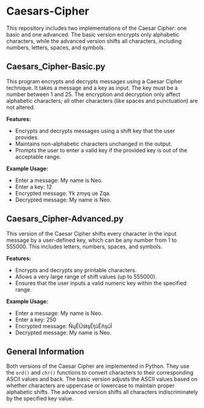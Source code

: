 # Caesars-Cipher

This repository includes two implementations of the Caesar Cipher: one basic and one advanced. The basic version encrypts only alphabetic characters, while the advanced version shifts all characters, including numbers, letters, spaces, and symbols.

## Caesars_Cipher-Basic.py

This program encrypts and decrypts messages using a Caesar Cipher technique. It takes a message and a key as input. The key must be a number between 1 and 25. The encryption and decryption only affect alphabetic characters; all other characters (like spaces and punctuation) are not altered.

**Features:**
- Encrypts and decrypts messages using a shift key that the user provides.
- Maintains non-alphabetic characters unchanged in the output.
- Prompts the user to enter a valid key if the provided key is out of the acceptable range.

**Example Usage:**

* Enter a message: My name is Neo.
* Enter a key: 12 
* Encrypted message: Yk zmyq ue Zqa.
* Decrypted message: My name is Neo.

## Caesars_Cipher-Advanced.py

This version of the Caesar Cipher shifts every character in the input message by a user-defined key, which can be any number from 1 to 555000. This includes letters, numbers, spaces, and symbols.

**Features:**
- Encrypts and decrypts any printable characters.
- Allows a very large range of shift values (up to 555000).
- Ensures that the user inputs a valid numeric key within the specified range.

**Example Usage:**

* Enter a message: My name is Neo.
* Enter a key: 250
* Encrypted message: ŇųĚŨśŧşĚţŭĚňşũĨ
* Decrypted message: My name is Neo.

## General Information

Both versions of the Caesar Cipher are implemented in Python. They use the `ord()` and `chr()` functions to convert characters to their corresponding ASCII values and back. The basic version adjusts the ASCII values based on whether characters are uppercase or lowercase to maintain proper alphabetic shifts. The advanced version shifts all characters indiscriminately by the specified key value.
